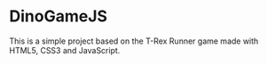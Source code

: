 # DinoGameJS
This is a simple project based on the T-Rex Runner game made with HTML5, CSS3 and JavaScript.
